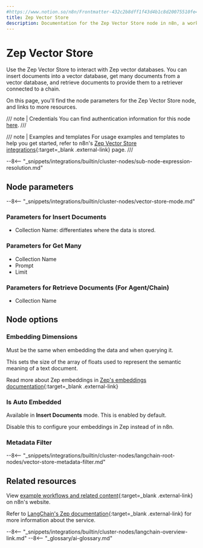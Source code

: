 ```yaml
---
#https://www.notion.so/n8n/Frontmatter-432c2b8dff1f43d4b1c8d20075510fe4
title: Zep Vector Store
description: Documentation for the Zep Vector Store node in n8n, a workflow automation platform. Includes details of operations and configuration, and links to examples and credentials information.
---
```


# Zep Vector Store

Use the Zep Vector Store to interact with Zep vector databases. You can insert documents into a vector database, get many documents from a vector database, and retrieve documents to provide them to a retriever connected to a chain.

On this page, you'll find the node parameters for the Zep Vector Store node, and links to more resources.

/// note | Credentials
You can find authentication information for this node [here](/integrations/builtin/credentials/zep/).
///

/// note | Examples and templates
For usage examples and templates to help you get started, refer to n8n's [Zep Vector Store integrations](https://n8n.io/integrations/zep-vector-store/){:target=_blank .external-link} page.
///

--8<-- "_snippets/integrations/builtin/cluster-nodes/sub-node-expression-resolution.md"
	
## Node parameters

--8<-- "_snippets/integrations/builtin/cluster-nodes/vector-store-mode.md"

### Parameters for **Insert Documents**

* Collection Name: differentiates where the data is stored.

### Parameters for **Get Many**

* Collection Name
* Prompt
* Limit

### Parameters for **Retrieve Documents (For Agent/Chain)**

* Collection Name

## Node options

### Embedding Dimensions

Must be the same when embedding the data and when querying it.

This sets the size of the array of floats used to represent the semantic meaning of a text document. 

Read more about Zep embeddings in [Zep's embeddings documentation](https://docs.getzep.com/deployment/embeddings/){:target=_blank .external-link}

### Is Auto Embedded

Available in **Insert Documents** mode. This is enabled by default.

Disable this to configure your embeddings in Zep instead of in n8n.

### Metadata Filter

--8<-- "_snippets/integrations/builtin/cluster-nodes/langchain-root-nodes/vector-store-metadata-filter.md"


## Related resources

View [example workflows and related content](https://n8n.io/integrations/zep-vector-store-load/){:target=_blank .external-link} on n8n's website.

Refer to [LangChain's Zep documentation](https://js.langchain.com/docs/modules/data_connection/vectorstores/integrations/zep){:target=_blank .external-link} for more information about the service.

--8<-- "_snippets/integrations/builtin/cluster-nodes/langchain-overview-link.md"
--8<-- "_glossary/ai-glossary.md"
